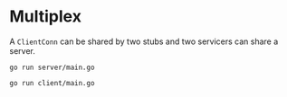 # Multiplex

A `ClientConn` can be shared by two stubs and two servicers can share a server.

```
go run server/main.go
```

```
go run client/main.go
```
